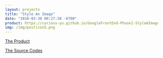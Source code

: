 ```yaml
---
layout: projects
title: "Style An Image"
date: "2018-03-30 00:27:38 -0700"
product: https://curious-yu.github.io/GoogleFrontEnd-Phase1-StyleAImage/
img: /img/posticon5.png
---
```



[The Product](https://curious-yu.github.io/GoogleFrontEnd-Phase1-StyleAImage/)

[The Source Codes](https://github.com/Curious-Yu/GoogleFrontEnd-Phase1-StyleAImage)
